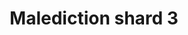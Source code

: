 ---
layout: item
title: Malediction shard 3
item-id: 11933
datatable: true
id: 11933
name: "Malediction shard 3"
members: true
lowalch: 12400
highalch: 18600
examine: "A broken shield piece."
monsters:
  - id: 6615
    name: "Scorpia"
    members: true
    combat_level: 225
    wiki_url: "https://oldschool.runescape.wiki/w/Scorpia"
    drops:
      - quantity: "1"
        rarity: 0.00390625
    image: "https://oldschool.runescape.wiki/images/3/35/Scorpia.png?517c9"
---